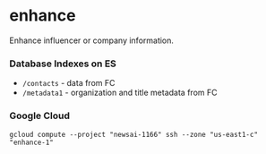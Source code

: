 # enhance

Enhance influencer or company information.

### Database Indexes on ES

- `/contacts` - data from FC
- `/metadata1` - organization and title metadata from FC

### Google Cloud

`gcloud compute --project "newsai-1166" ssh --zone "us-east1-c" "enhance-1"`
